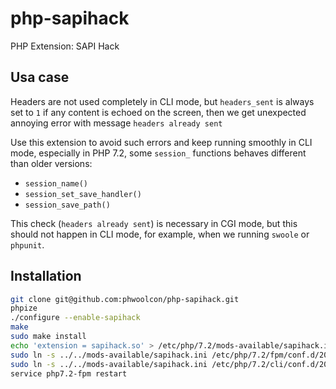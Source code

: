 # php-sapihack

PHP Extension: SAPI Hack
## Usa case
Headers are not used completely in CLI mode, but `headers_sent` is always set to `1`
if any content is echoed on the screen, then we get unexpected annoying error with
message `headers already sent`

Use this extension to avoid such errors and keep running smoothly in CLI mode, especially
in PHP 7.2, some `session_` functions behaves different than older versions:

* `session_name()`
* `session_set_save_handler()`
* `session_save_path()`

This check (`headers already sent`) is necessary in CGI mode, but this should not happen
in CLI mode, for example, when we running `swoole` or `phpunit`.

## Installation
```bash
git clone git@github.com:phwoolcon/php-sapihack.git
phpize
./configure --enable-sapihack
make
sudo make install
echo 'extension = sapihack.so' > /etc/php/7.2/mods-available/sapihack.ini
sudo ln -s ../../mods-available/sapihack.ini /etc/php/7.2/fpm/conf.d/20-sapihack.ini
sudo ln -s ../../mods-available/sapihack.ini /etc/php/7.2/cli/conf.d/20-sapihack.ini
service php7.2-fpm restart
```
